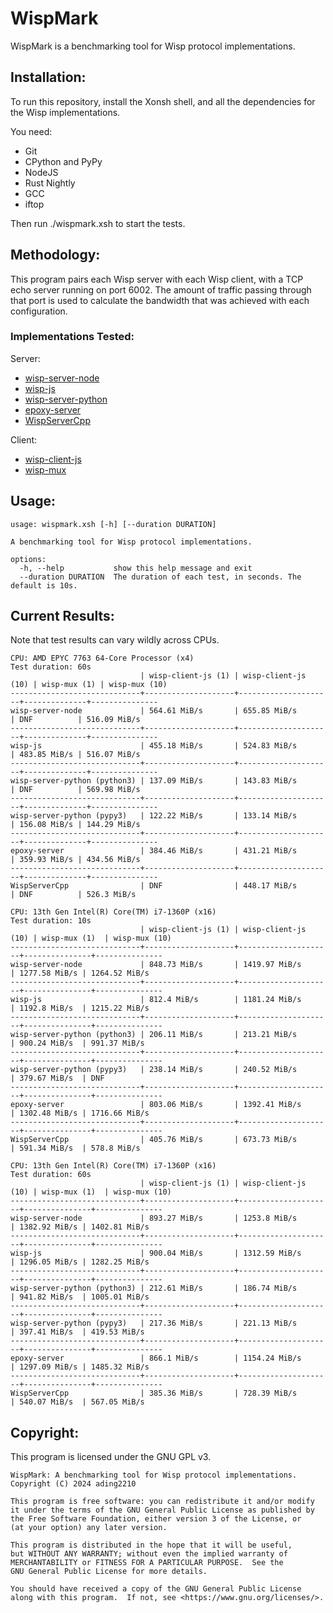 # WispMark

WispMark is a benchmarking tool for Wisp protocol implementations.

## Installation:
To run this repository, install the Xonsh shell, and all the dependencies for the Wisp implementations. 

You need:
- Git
- CPython and PyPy
- NodeJS
- Rust Nightly
- GCC
- iftop

Then run ./wispmark.xsh to start the tests.

## Methodology:
This program pairs each Wisp server with each Wisp client, with a TCP echo server running on port 6002. The amount of traffic passing through that port is used to calculate the bandwidth that was achieved with each configuration. 

### Implementations Tested:
Server:
- [wisp-server-node](https://github.com/MercuryWorkshop/wisp-server-node)
- [wisp-js](https://github.com/MercuryWorkshop/wisp-client-js/blob/rewrite)
- [wisp-server-python](https://github.com/MercuryWorkshop/wisp-server-python)
- [epoxy-server](https://github.com/MercuryWorkshop/epoxy-tls/tree/multiplexed/server)
- [WispServerCpp](https://github.com/FoxMoss/WispServerCpp)

Client:
- [wisp-client-js](https://github.com/MercuryWorkshop/wisp-client-js/)
- [wisp-mux](https://github.com/MercuryWorkshop/epoxy-tls/tree/multiplexed/simple-wisp-client)

## Usage:
```
usage: wispmark.xsh [-h] [--duration DURATION]

A benchmarking tool for Wisp protocol implementations.

options:
  -h, --help           show this help message and exit
  --duration DURATION  The duration of each test, in seconds. The default is 10s.
```

## Current Results:
Note that test results can vary wildly across CPUs.
```
CPU: AMD EPYC 7763 64-Core Processor (x4)
Test duration: 60s
                             | wisp-client-js (1) | wisp-client-js (10) | wisp-mux (1) | wisp-mux (10)
-----------------------------+--------------------+---------------------+--------------+---------------
wisp-server-node             | 564.61 MiB/s       | 655.85 MiB/s        | DNF          | 516.09 MiB/s 
-----------------------------+--------------------+---------------------+--------------+---------------
wisp-js                      | 455.18 MiB/s       | 524.83 MiB/s        | 483.85 MiB/s | 516.07 MiB/s 
-----------------------------+--------------------+---------------------+--------------+---------------
wisp-server-python (python3) | 137.09 MiB/s       | 143.83 MiB/s        | DNF          | 569.98 MiB/s 
-----------------------------+--------------------+---------------------+--------------+---------------
wisp-server-python (pypy3)   | 122.22 MiB/s       | 133.14 MiB/s        | 156.08 MiB/s | 144.29 MiB/s 
-----------------------------+--------------------+---------------------+--------------+---------------
epoxy-server                 | 384.46 MiB/s       | 431.21 MiB/s        | 359.93 MiB/s | 434.56 MiB/s 
-----------------------------+--------------------+---------------------+--------------+---------------
WispServerCpp                | DNF                | 448.17 MiB/s        | DNF          | 526.3 MiB/s  

CPU: 13th Gen Intel(R) Core(TM) i7-1360P (x16)
Test duration: 10s
                             | wisp-client-js (1) | wisp-client-js (10) | wisp-mux (1)  | wisp-mux (10)
-----------------------------+--------------------+---------------------+---------------+---------------
wisp-server-node             | 848.73 MiB/s       | 1419.97 MiB/s       | 1277.58 MiB/s | 1264.52 MiB/s
-----------------------------+--------------------+---------------------+---------------+---------------
wisp-js                      | 812.4 MiB/s        | 1181.24 MiB/s       | 1192.8 MiB/s  | 1215.22 MiB/s
-----------------------------+--------------------+---------------------+---------------+---------------
wisp-server-python (python3) | 206.11 MiB/s       | 213.21 MiB/s        | 900.24 MiB/s  | 991.37 MiB/s 
-----------------------------+--------------------+---------------------+---------------+---------------
wisp-server-python (pypy3)   | 238.14 MiB/s       | 240.52 MiB/s        | 379.67 MiB/s  | DNF          
-----------------------------+--------------------+---------------------+---------------+---------------
epoxy-server                 | 803.06 MiB/s       | 1392.41 MiB/s       | 1302.48 MiB/s | 1716.66 MiB/s
-----------------------------+--------------------+---------------------+---------------+---------------
WispServerCpp                | 405.76 MiB/s       | 673.73 MiB/s        | 591.34 MiB/s  | 578.8 MiB/s  

CPU: 13th Gen Intel(R) Core(TM) i7-1360P (x16)
Test duration: 60s
                             | wisp-client-js (1) | wisp-client-js (10) | wisp-mux (1)  | wisp-mux (10)
-----------------------------+--------------------+---------------------+---------------+---------------
wisp-server-node             | 893.27 MiB/s       | 1253.8 MiB/s        | 1382.92 MiB/s | 1402.81 MiB/s
-----------------------------+--------------------+---------------------+---------------+---------------
wisp-js                      | 900.04 MiB/s       | 1312.59 MiB/s       | 1296.05 MiB/s | 1282.25 MiB/s
-----------------------------+--------------------+---------------------+---------------+---------------
wisp-server-python (python3) | 212.61 MiB/s       | 186.74 MiB/s        | 941.82 MiB/s  | 1005.01 MiB/s
-----------------------------+--------------------+---------------------+---------------+---------------
wisp-server-python (pypy3)   | 217.36 MiB/s       | 221.13 MiB/s        | 397.41 MiB/s  | 419.53 MiB/s 
-----------------------------+--------------------+---------------------+---------------+---------------
epoxy-server                 | 866.1 MiB/s        | 1154.24 MiB/s       | 1297.09 MiB/s | 1485.32 MiB/s
-----------------------------+--------------------+---------------------+---------------+---------------
WispServerCpp                | 385.36 MiB/s       | 728.39 MiB/s        | 540.07 MiB/s  | 567.05 MiB/s 
```
## Copyright:
This program is licensed under the GNU GPL v3.

```
WispMark: A benchmarking tool for Wisp protocol implementations.
Copyright (C) 2024 ading2210

This program is free software: you can redistribute it and/or modify
it under the terms of the GNU General Public License as published by
the Free Software Foundation, either version 3 of the License, or
(at your option) any later version.

This program is distributed in the hope that it will be useful,
but WITHOUT ANY WARRANTY; without even the implied warranty of
MERCHANTABILITY or FITNESS FOR A PARTICULAR PURPOSE.  See the
GNU General Public License for more details.

You should have received a copy of the GNU General Public License
along with this program.  If not, see <https://www.gnu.org/licenses/>.
```
